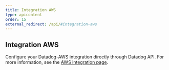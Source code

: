 ```yaml
---
title: Integration AWS
type: apicontent
order: 15
external_redirect: /api/#integration-aws
---
```


## Integration AWS

Configure your Datadog-AWS integration directly through Datadog API.
For more information, see the [AWS integration page][1].

[1]: /integrations/amazon_web_services
